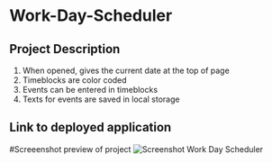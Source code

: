 # Work-Day-Scheduler
## Project Description
1. When opened, gives the current date at the top of page
2. Timeblocks are color coded 
3. Events can be entered in timeblocks
4. Texts for events are saved in local storage

## Link to deployed application


#Screeenshot preview of project
![Screenshot Work Day Scheduler](https://user-images.githubusercontent.com/124942272/227842129-a7e49864-98b2-4d18-a65e-659b1783dd9f.png)
